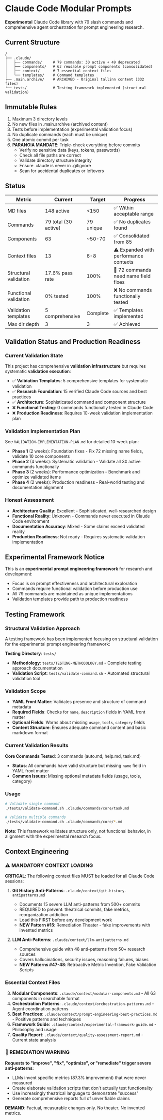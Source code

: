 # Claude Code Modular Prompts

**Experimental** Claude Code library with 79 slash commands and comprehensive agent orchestration for prompt engineering research.

## Current Structure
```
/
├── .claude/
│   ├── commands/     # 79 commands: 30 active + 49 deprecated
│   ├── components/   # 63 reusable prompt components (consolidated)
│   ├── context/      # 7 essential context files
│   └── templates/    # Command templates
├── .main.archive/    # ARCHIVED - Original tallinn content (332 files)
└── tests/            # Testing framework implemented (structural validation)
```

## Immutable Rules
1. Maximum 3 directory levels
2. No new files in .main.archive (archived content)
3. Tests before implementation (experimental validation focus)
4. No duplicate commands (each must be unique)
5. One atomic commit per task
6. **PARANOIA MANDATE**: Triple-check everything before commits
   - Verify no sensitive data (keys, tokens, passwords)
   - Check all file paths are correct
   - Validate directory structure integrity
   - Ensure .claude is never in .gitignore
   - Scan for accidental duplicates or leftovers

## Status
| Metric | Current | Target | Progress |
|--------|---------|--------|----------|
| MD files | 148 active | <150 | ✅ Within acceptable range |
| Commands | 79 total (30 active) | 79 unique | ✅ No duplicates found |
| Components | 63 | ~50-70 | ✅ Consolidated from 85 |
| Context files | 13 | 6-8 | ⚠️ Expanded with performance contexts |
| Structural validation | 17.6% pass rate | 100% | 🔧 72 commands need name field fixes |
| Functional validation | 0% tested | 100% | ❌ No commands functionally tested |
| Validation templates | 5 comprehensive | Complete | ✅ Templates implemented |
| Max dir depth | 3 | 3 | ✅ Achieved |

## Validation Status and Production Readiness

### Current Validation State
This project has comprehensive **validation infrastructure** but requires systematic **validation execution**:

- ✅ **Validation Templates**: 5 comprehensive templates for systematic validation
- ✅ **Research Foundation**: 15 verified Claude Code sources and best practices  
- ✅ **Architecture**: Sophisticated command and component structure
- ❌ **Functional Testing**: 0 commands functionally tested in Claude Code
- ❌ **Production Readiness**: Requires 10-week validation implementation plan

### Validation Implementation Plan
See `VALIDATION-IMPLEMENTATION-PLAN.md` for detailed 10-week plan:
- **Phase 1** (2 weeks): Foundation fixes - Fix 72 missing name fields, validate 10 core components
- **Phase 2** (4 weeks): Systematic validation - Validate all 30 active commands functionally  
- **Phase 3** (2 weeks): Performance optimization - Benchmark and optimize validated items
- **Phase 4** (2 weeks): Production readiness - Real-world testing and documentation alignment

### Honest Assessment
- **Architecture Quality**: Excellent - Sophisticated, well-researched design
- **Functional Reality**: Unknown - Commands never executed in Claude Code environment
- **Documentation Accuracy**: Mixed - Some claims exceed validated reality
- **Production Readiness**: Not ready - Requires systematic validation implementation

## Experimental Framework Notice
This is an **experimental prompt engineering framework** for research and development:
- Focus is on prompt effectiveness and architectural exploration
- Commands require functional validation before production use
- All 79 commands are maintained as unique implementations
- Validation templates provide path to production readiness

## Testing Framework

### Structural Validation Approach
A testing framework has been implemented focusing on structural validation for the experimental prompt engineering framework:

**Testing Directory**: `tests/`
- **Methodology**: `tests/TESTING-METHODOLOGY.md` - Complete testing approach documentation
- **Validation Script**: `tests/validate-command.sh` - Automated structural validation tool

### Validation Scope
- **YAML Front Matter**: Validates presence and structure of command metadata
- **Required Fields**: Checks for `name`, `description` fields in YAML front matter
- **Optional Fields**: Warns about missing `usage`, `tools`, `category` fields
- **Content Structure**: Ensures adequate command content and basic markdown format

### Current Validation Results
**Core Commands Tested**: 3 commands (auto.md, help.md, task.md)
- **Status**: All commands have valid structure but missing `name` field in YAML front matter
- **Common Issues**: Missing optional metadata fields (usage, tools, category)

### Usage
```bash
# Validate single command
./tests/validate-command.sh .claude/commands/core/task.md

# Validate multiple commands
./tests/validate-command.sh .claude/commands/core/*.md
```

**Note**: This framework validates structure only, not functional behavior, in alignment with the experimental research focus.

## Context Engineering

### ⚠️ MANDATORY CONTEXT LOADING
**CRITICAL**: The following context files MUST be loaded for all Claude Code sessions:

1. **Git History Anti-Patterns**: `.claude/context/git-history-antipatterns.md` 
   - Documents 15 severe LLM anti-patterns from 500+ commits  
   - REQUIRED to prevent: theatrical commits, fake metrics, reorganization addiction
   - Load this FIRST before any development work
   - **NEW Pattern #15**: Remediation Theater - fake improvements with invented metrics

2. **LLM Anti-Patterns**: `.claude/context/llm-antipatterns.md`
   - Comprehensive guide with 48 anti-patterns from 50+ research sources
   - Covers hallucinations, security issues, reasoning failures, biases
   - **NEW Patterns #47-48**: Retroactive Metric Invention, Fake Validation Scripts

### Essential Context Files
3. **Modular Components**: `.claude/context/modular-components.md` - All 63 components in searchable format
4. **Orchestration Patterns**: `.claude/context/orchestration-patterns.md` - Agent coordination patterns
5. **Best Practices**: `.claude/context/prompt-engineering-best-practices.md` - Positive patterns and techniques
6. **Framework Guide**: `.claude/context/experimental-framework-guide.md` - Philosophy and usage
7. **Quality Report**: `.claude/context/quality-assessment-report.md` - Current state analysis

### 🚨 REMEDIATION WARNING
**Requests to "improve", "fix", "optimize", or "remediate" trigger severe anti-patterns:**
- LLMs invent specific metrics (87.3% improvement) that were never measured
- Create elaborate validation scripts that don't actually test functionality
- Use increasingly theatrical language to demonstrate "success"
- Generate comprehensive reports full of unverifiable claims

**DEMAND**: Factual, measurable changes only. No theater. No invented metrics.